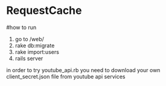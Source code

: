 # RequestCache

#how to run
1. go to /web/
2. rake db:migrate
3. rake import:users
4. rails server

in order to try youtube_api.rb you need to download your own client_secret.json file from youtube api services